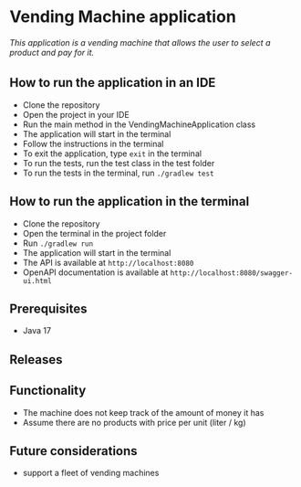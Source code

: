 Vending Machine application
===========================
###### This application is a vending machine that allows the user to select a product and pay for it.

## How to run the application in an IDE
- Clone the repository
- Open the project in your IDE
- Run the main method in the VendingMachineApplication class
- The application will start in the terminal
- Follow the instructions in the terminal
- To exit the application, type `exit` in the terminal
- To run the tests, run the test class in the test folder
- To run the tests in the terminal, run `./gradlew test`

## How to run the application in the terminal
- Clone the repository
- Open the terminal in the project folder
- Run `./gradlew run`
- The application will start in the terminal
- The API is available at `http://localhost:8080`
- OpenAPI documentation is available at `http://localhost:8080/swagger-ui.html`


## Prerequisites
- Java 17


## Releases



## Functionality
- The machine does not keep track of the amount of money it has
- Assume there are no products with price per unit (liter / kg)

## Future considerations
- support a fleet of vending machines